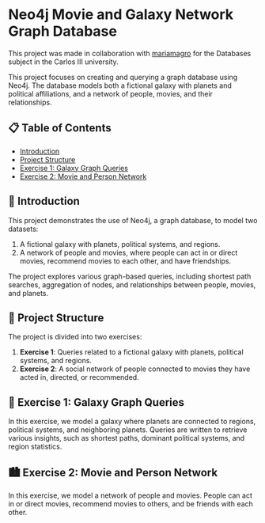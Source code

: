 # Neo4j Movie and Galaxy Network Graph Database

This project was made in collaboration with [mariamagro](https://github.com/mariamagro) for the Databases subject in the Carlos III university.

This project focuses on creating and querying a graph database using Neo4j. The database models both a fictional galaxy with planets and political affiliations, and a network of people, movies, and their relationships.

## 📋 Table of Contents

- [Introduction](#introduction)
- [Project Structure](#project-structure)
- [Exercise 1: Galaxy Graph Queries](#exercise-1-galaxy-graph-queries)
- [Exercise 2: Movie and Person Network](#exercise-2-movie-and-person-network)

## 🚀 Introduction

This project demonstrates the use of Neo4j, a graph database, to model two datasets:
1. A fictional galaxy with planets, political systems, and regions.
2. A network of people and movies, where people can act in or direct movies, recommend movies to each other, and have friendships.

The project explores various graph-based queries, including shortest path searches, aggregation of nodes, and relationships between people, movies, and planets.

## 📁 Project Structure

The project is divided into two exercises:
1. **Exercise 1**: Queries related to a fictional galaxy with planets, political systems, and regions.
2. **Exercise 2**: A social network of people connected to movies they have acted in, directed, or recommended.

## 📝 Exercise 1: Galaxy Graph Queries

In this exercise, we model a galaxy where planets are connected to regions, political systems, and neighboring planets. Queries are written to retrieve various insights, such as shortest paths, dominant political systems, and region statistics.

## 🏙️ Exercise 2: Movie and Person Network
In this exercise, we model a network of people and movies. People can act in or direct movies, recommend movies to others, and be friends with each other.
